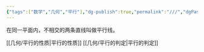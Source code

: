 ```yaml
---
{"tags":["数学","几何","平行"],"dg-publish":true,"permalink":"///","dgPassFrontmatter":true}
---
```


在同一平面内，不相交的两条直线叫做平行线。

[[几何/平行的性质\|平行的性质]]
[[几何/平行的判定\|平行的判定]]
